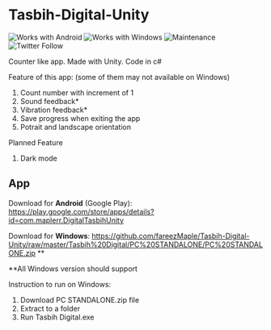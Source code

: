 # Tasbih-Digital-Unity

![Works with Android](https://img.shields.io/badge/Works_with-Android-green?style=flat-square)
![Works with Windows](https://img.shields.io/badge/Works_with-Android-green?style=flat-square)
![Maintenance](https://img.shields.io/maintenance/yes/2020?style=flat-square)
![Twitter Follow](https://img.shields.io/twitter/follow/kamal_ke_tu?label=Follow&style=social)

Counter like app. Made with Unity. Code in c#

Feature of this app: (some of them may not available on Windows)

1. Count number with increment of 1
2. Sound feedback\*
3. Vibration feedback\*
4. Save progress when exiting the app
5. Potrait and landscape orientation

Planned Feature

1. Dark mode

## App

Download for **Android** (Google Play): https://play.google.com/store/apps/details?id=com.maplerr.DigitalTasbihUnity

Download for **Windows**: https://github.com/fareezMaple/Tasbih-Digital-Unity/raw/master/Tasbih%20Digital/PC%20STANDALONE/PC%20STANDALONE.zip \*\*

\*\*All Windows version should support

Instruction to run on Windows:

1. Download PC STANDALONE.zip file
2. Extract to a folder
3. Run Tasbih Digital.exe
